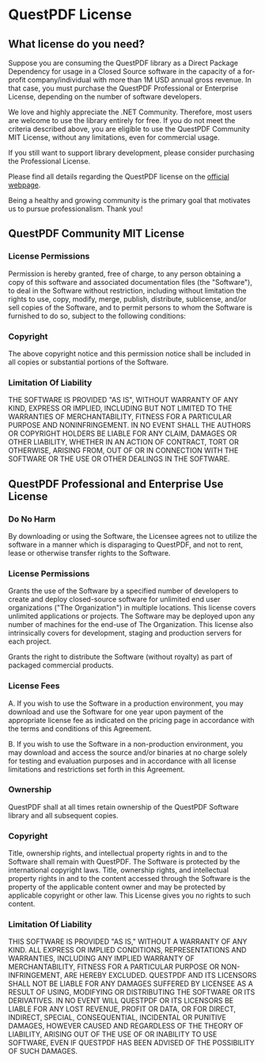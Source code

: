 ﻿# QuestPDF License

## What license do you need?

Suppose you are consuming the QuestPDF library as a Direct Package Dependency for usage in a Closed Source software in the capacity of a for-profit company/individual with more than 1M USD annual gross revenue. In that case, you must purchase the QuestPDF Professional or Enterprise License, depending on the number of software developers.

We love and highly appreciate the .NET Community. Therefore, most users are welcome to use the library entirely for free. If you do not meet the criteria described above, you are eligible to use the QuestPDF Community MIT License, without any limitations, even for commercial usage.

If you still want to support library development, please consider purchasing the Professional License.

Please find all details regarding the QuestPDF license on the [official webpage](https://www.questpdf.com/pricing.html).

Being a healthy and growing community is the primary goal that motivates us to pursue professionalism. Thank you!


## QuestPDF Community MIT License

### License Permissions

Permission is hereby granted, free of charge, to any person obtaining a copy of this software and associated documentation files (the "Software"), to deal in the Software without restriction, including without limitation the rights to use, copy, modify, merge, publish, distribute, sublicense, and/or sell copies of the Software, and to permit persons to whom the Software is furnished to do so, subject to the following conditions:

### Copyright

The above copyright notice and this permission notice shall be included in all copies or substantial portions of the Software.

### Limitation Of Liability
THE SOFTWARE IS PROVIDED "AS IS", WITHOUT WARRANTY OF ANY KIND, EXPRESS OR IMPLIED, INCLUDING BUT NOT LIMITED TO THE WARRANTIES OF MERCHANTABILITY, FITNESS FOR A PARTICULAR PURPOSE AND NONINFRINGEMENT. IN NO EVENT SHALL THE AUTHORS OR COPYRIGHT HOLDERS BE LIABLE FOR ANY CLAIM, DAMAGES OR OTHER LIABILITY, WHETHER IN AN ACTION OF CONTRACT, TORT OR OTHERWISE, ARISING FROM, OUT OF OR IN CONNECTION WITH THE SOFTWARE OR THE USE OR OTHER DEALINGS IN THE SOFTWARE.



## QuestPDF Professional and Enterprise Use License

### Do No Harm

By downloading or using the Software, the Licensee agrees not to utilize the software in a manner which is disparaging to QuestPDF, and not to rent, lease or otherwise transfer rights to the Software.

### License Permissions

Grants the use of the Software by a specified number of developers to create and deploy closed-source software for unlimited end user organizations ("The Organization") in multiple locations. This license covers unlimited applications or projects. The Software may be deployed upon any number of machines for the end-use of The Organization. This license also intrinsically covers for development, staging and production servers for each project.

Grants the right to distribute the Software (without royalty) as part of packaged commercial products.

### License Fees

A. If you wish to use the Software in a production environment, you may download and use the Software for one year upon payment of the appropriate license fee as indicated on the pricing page in accordance with the terms and conditions of this Agreement.

B. If you wish to use the Software in a non-production environment, you may download and access the source and/or binaries at no charge solely for testing and evaluation purposes and in accordance with all license limitations and restrictions set forth in this Agreement.

### Ownership

QuestPDF shall at all times retain ownership of the QuestPDF Software library and all subsequent copies.

### Copyright

Title, ownership rights, and intellectual property rights in and to the Software shall remain with QuestPDF. The Software is protected by the international copyright laws. Title, ownership rights, and intellectual property rights in and to the content accessed through the Software is the property of the applicable content owner and may be protected by applicable copyright or other law. This License gives you no rights to such content.

### Limitation Of Liability

THIS SOFTWARE IS PROVIDED "AS IS," WITHOUT A WARRANTY OF ANY KIND. ALL EXPRESS OR IMPLIED CONDITIONS, REPRESENTATIONS AND WARRANTIES, INCLUDING ANY IMPLIED WARRANTY OF MERCHANTABILITY, FITNESS FOR A PARTICULAR PURPOSE OR NON-INFRINGEMENT, ARE HEREBY EXCLUDED. QUESTPDF AND ITS LICENSORS SHALL NOT BE LIABLE FOR ANY DAMAGES SUFFERED BY LICENSEE AS A RESULT OF USING, MODIFYING OR DISTRIBUTING THE SOFTWARE OR ITS DERIVATIVES. IN NO EVENT WILL QUESTPDF OR ITS LICENSORS BE LIABLE FOR ANY LOST REVENUE, PROFIT OR DATA, OR FOR DIRECT, INDIRECT, SPECIAL, CONSEQUENTIAL, INCIDENTAL OR PUNITIVE DAMAGES, HOWEVER CAUSED AND REGARDLESS OF THE THEORY OF LIABILITY, ARISING OUT OF THE USE OF OR INABILITY TO USE SOFTWARE, EVEN IF QUESTPDF HAS BEEN ADVISED OF THE POSSIBILITY OF SUCH DAMAGES.